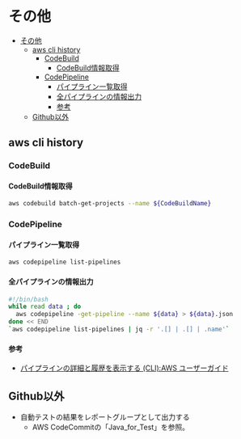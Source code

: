 # その他

- [その他](#その他)
  - [aws cli history](#aws-cli-history)
    - [CodeBuild](#codebuild)
      - [CodeBuild情報取得](#codebuild情報取得)
    - [CodePipeline](#codepipeline)
      - [パイプライン一覧取得](#パイプライン一覧取得)
      - [全パイプラインの情報出力](#全パイプラインの情報出力)
      - [参考](#参考)
  - [Github以外](#github以外)

## aws cli history

### CodeBuild

#### CodeBuild情報取得

``` sh
aws codebuild batch-get-projects --name ${CodeBuildName}
```

### CodePipeline

#### パイプライン一覧取得

``` sh
aws codepipeline list-pipelines
```

#### 全パイプラインの情報出力

``` sh 
#!/bin/bash
while read data ; do
  aws codepipeline -get-pipeline --name ${data} > ${data}.json
done << END
`aws codepipeline list-pipelines | jq -r '.[] | .[] | .name'`
```

#### 参考

- [パイプラインの詳細と履歴を表示する (CLI):AWS ユーザーガイド](https://docs.aws.amazon.com/ja_jp/codepipeline/latest/userguide/pipelines-view-cli.html)

## Github以外

- 自動テストの結果をレポートグループとして出力する
  - AWS CodeCommitの「Java_for_Test」を参照。